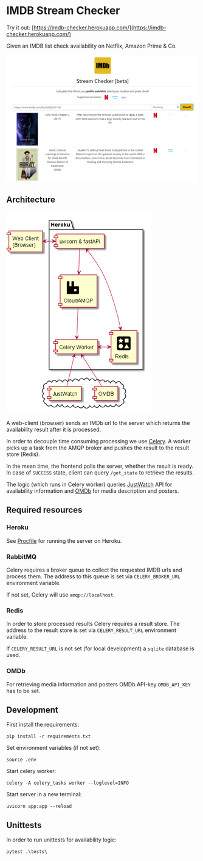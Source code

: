 # IMDB Stream Checker

Try it out: [https://imdb-checker.herokuapp.com/](https://imdb-checker.herokuapp.com/)

Given an IMDB list check availability on Netflix, Amazon Prime & Co.

![screenshot](assets/screenshot-small.png)

## Architecture

![architecture](assets/architecture.png)

A web-client (browser) sends an IMDb url to the server which returns the availability result after it is processed.

In order to decouple time consuming processing we use [Celery](https://docs.celeryproject.org/en/stable/). 
A worker picks up a task from the AMQP broker and pushes the result to the result store (Redis).

In the mean time, the frontend polls the server, whether the result is ready. 
In case of `SUCCESS` state, client can query `/get_state` to retrieve the results.

The logic (which runs in Celery worker) queries [JustWatch](https://www.justwatch.com/) API for availability information and [OMDb](http://www.omdbapi.com/) for media description and posters.

## Required resources

### Heroku

See [Procfile](Procfile) for running the server on Heroku.

### RabbitMQ

Celery requires a broker queue to collect the requested IMDB urls and process them. 
The address to this queue is set via `CELERY_BROKER_URL` environment variable.

If not set, Celery will use `amqp://localhost`.

### Redis

In order to store processed results Celery requires a result store. The address to the result store is set via `CELERY_RESULT_URL` environment variable.

If `CELERY_RESULT_URL` is not set (for local development) a `sqlite` database is used.

### OMDb

For retrieving media information and posters OMDb API-key `OMDB_API_KEY` has to be set.

## Development

First install the requirements:

```
pip install -r requirements.txt
```

Set environment variables (if not set):

```
source .env
```

Start celery worker:

```
celery -A celery_tasks worker --loglevel=INFO
```

Start server in a new terminal:

```
uvicorn app:app --reload
```

## Unittests

In order to run unittests for availability logic:

```
pytest .\tests\
```